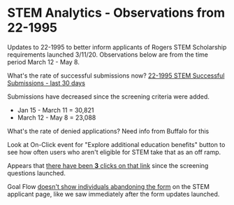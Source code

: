 # STEM Analytics - Observations from 22-1995

Updates to 22-1995 to better inform applicants of Rogers STEM Scholarship requirements launched 3/11/20. Observations below are from the time period March 12 - May 8.

What's the rate of successful submissions now? [22-1995 STEM Successful Submissions - last 30 days](https://analytics.google.com/analytics/web/?authuser=0#/report/content-event-events/a50123418w177519031p184334251/_u.dateOption=last30days&explorer-table.plotKeys=%5B%5D&explorer-table.secSegmentId=analytics.customDimension49&_r.drilldown=analytics.eventLabel:edu-1995--submission-successful/)

Submissions have decreased since the screening criteria were added. 

* Jan 15 - March 11 = 30,821
* March 12 - May 8 = 23,088


What's the rate of denied applications? Need info from Buffalo for this

Look at On-Click event for "Explore additional education benefits" button to see how often users who aren't eligible for STEM take that as an off ramp.

Appears that [there have been **3** clicks on that link](https://analytics.google.com/analytics/web/?authuser=0#/report/content-event-events/a50123418w177519031p184334251/_u.date00=20200312&_u.date01=20200507&_u.date10=20200115&_u.date11=20200311&_r.drilldown=analytics.eventCategory:Interactions,analytics.eventAction:explore-other-benefits&explorer-table.plotKeys=%5B%5D&explorer-table.secSegmentId=analytics.pagePath/) since the screening questions launched. 


Goal Flow [doesn't show individuals abandoning the form](https://analytics.google.com/analytics/web/?authuser=0#/report/goal-flow/a50123418w177519031p184334251/_u.date00=20200312&_u.date01=20200507&_u.date10=20200115&_u.date11=20200311&_r.goalIndex=4&_.useg=builtin1,userVzbdCD31TGGrqsQNEumqQA/) on the STEM applicant page, like we saw immediately after the form updates launched. 
